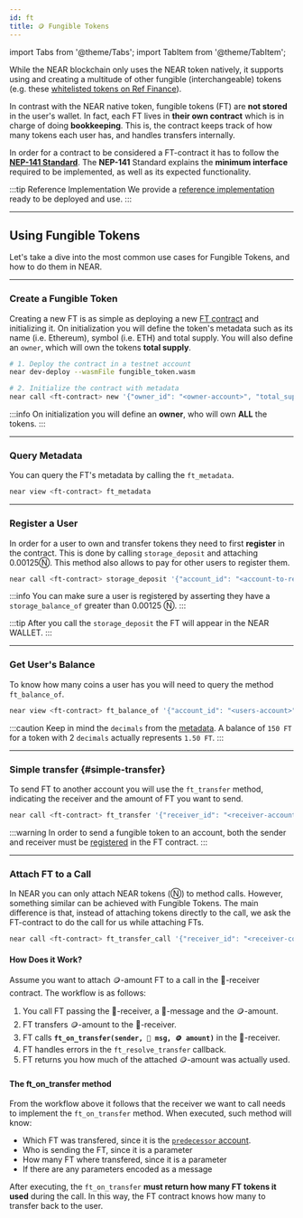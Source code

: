 ```yaml
---
id: ft
title: 🪙 Fungible Tokens
---
```

import Tabs from '@theme/Tabs';
import TabItem from '@theme/TabItem';

While the NEAR blockchain only uses the NEAR token natively, it supports using and creating a multitude of other fungible (interchangeable) tokens (e.g. these [whitelisted tokens on Ref Finance](https://docs.ref.finance/smart-contracts/ref-exchange#get-global-token-whitelist)).

In contrast with the NEAR native token, fungible tokens (FT) are **not stored** in the user's wallet. In fact, each FT lives in **their own contract** which is in charge of doing **bookkeeping**. This is, the contract keeps track of how many tokens each user has, and handles transfers internally.

In order for a contract to be considered a FT-contract it has to follow the [**NEP-141 Standard**](https://nomicon.io/Standards/FungibleToken/). The **NEP-141** Standard explains the **minimum interface** required to be implemented, as well as its expected functionality.

:::tip Reference Implementation
We provide a [reference implementation](https://github.com/near-examples/FT) ready to be deployed and use.
:::

<!-- ### Summary of Methods -->

---

## Using Fungible Tokens
Let's take a dive into the most common use cases for Fungible Tokens, and how to do them in NEAR.

<hr class="subsection"/>

### Create a Fungible Token
Creating a new FT is as simple as deploying a new [FT contract](#the-fungible-token-standard-nep-141) and initializing it. On initialization you will define the token's metadata such as its name (i.e. Ethereum), symbol (i.e. ETH) and total supply. You will also define an `owner`, which will own the tokens **total supply**.

<Tabs className="language-tabs">
  <TabItem value="cli" label="NEAR CLI">

  ```bash
  # 1. Deploy the contract in a testnet account
  near dev-deploy --wasmFile fungible_token.wasm

  # 2. Initialize the contract with metadata
  near call <ft-contract> new '{"owner_id": "<owner-account>", "total_supply": "1000000000000000", "metadata": { "spec": "ft-1.0.0", "name": "Example Token Name", "symbol": "EXLT", "decimals": 8 }}' --accountId <ft-contract>

  ```

  </TabItem>
</Tabs>

:::info
On initialization you will define an **owner**, who will own **ALL** the tokens.
:::

<hr class="subsection"/>

### Query Metadata
You can query the FT's metadata by calling the `ft_metadata`.

<Tabs className="language-tabs">
  <TabItem value="cli" label="NEAR CLI">

  ```bash
  near view <ft-contract> ft_metadata
  ```

  </TabItem>
</Tabs>

<hr class="subsection"/>

### Register a User
In order for a user to own and transfer tokens they need to first **register** in the contract. This is done by calling `storage_deposit` and attaching 0.00125Ⓝ. This method also allows to pay for other users to register them.

<Tabs className="language-tabs">
  <TabItem value="cli" label="NEAR CLI">

  ```bash
  near call <ft-contract> storage_deposit '{"account_id": "<account-to-register>"}' --accountId <your-account> --amount 0.00125
  ```

  </TabItem>
</Tabs>


:::info
You can make sure a user is registered by asserting they have a `storage_balance_of` greater than 0.00125 Ⓝ.
:::

:::tip
After you call the `storage_deposit` the FT will appear in the NEAR WALLET. 
:::

<hr class="subsection"/>

### Get User's Balance
To know how many coins a user has you will need to query the method `ft_balance_of`.

<Tabs className="language-tabs">
  <TabItem value="cli" label="NEAR CLI">

  ```bash
  near view <ft-contract> ft_balance_of '{"account_id": "<users-account>"}'
  ```
  
  </TabItem>
</Tabs>

:::caution
  Keep in mind the `decimals` from the [metadata](#query-metadata). A balance of `150 FT` for a token with 2 `decimals` actually represents `1.50 FT`.
:::

<hr class="subsection"/>

### Simple transfer {#simple-transfer}
To send FT to another account you will use the `ft_transfer` method, indicating the receiver and the amount of FT you want to send.

<Tabs className="language-tabs">
  <TabItem value="cli" label="NEAR CLI">

  ```bash
  near call <ft-contract> ft_transfer '{"receiver_id": "<receiver-account>", "amount": "<amount>"}' --accountId <your-account> --depositYocto 1
  ```
  
  </TabItem>
</Tabs>


:::warning
In order to send a fungible token to an account, both the sender and receiver must be [registered](#register-a-user) in the FT contract.
:::

<hr class="subsection"/>

### Attach FT to a Call
In NEAR you can only attach NEAR tokens (Ⓝ) to method calls. However, something similar can be achieved with Fungible Tokens. The main difference is that, instead of attaching tokens directly to the call, we ask the FT-contract to do the call for us while attaching FTs.

<Tabs className="language-tabs">
  <TabItem value="cli" label="NEAR CLI">

  ```bash
  near call <ft-contract> ft_transfer_call '{"receiver_id": "<receiver-contract>", "amount": "<amount>", "msg": "<a-string-message>"}' --accountId <user_account_id> --depositYocto 1
  ```
  
  </TabItem>
</Tabs>

#### How Does it Work?
Assume you want to attach 🪙-amount FT to a call in the 🤖-receiver contract. The workflow is as follows:
1. You call FT passing the 🤖-receiver, a 💬-message and the 🪙-amount.
2. FT transfers 🪙-amount to the 🤖-receiver.
3. FT calls **`ft_on_transfer(sender, 💬 msg, 🪙 amount)`** in the 🤖-receiver.
4. FT handles errors in the `ft_resolve_transfer` callback.
5. FT returns you how much of the attached 🪙-amount was actually used.

#### The ft_on_transfer method
From the workflow above it follows that the receiver we want to call needs to implement the `ft_on_transfer` method. When executed, such method will know:
- Which FT was transfered, since it is the [`predecessor` account](../contracts/environment/environment.md#predecessor-and-signer).
- Who is sending the FT, since it is a parameter
- How many FT where transfered, since it is a parameter
- If there are any parameters encoded as a message

After executing, the `ft_on_transfer` **must return how many FT tokens it used** during the call. In this way, the FT contract knows how many to transfer back to the user.